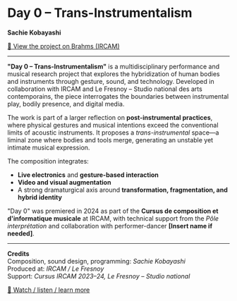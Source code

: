 # Day 0 – Trans-Instrumentalism  
**Sachie Kobayashi**  

[📎 View the project on Brahms (IRCAM)](https://brahms.ircam.fr/fr/media/x56d2a9_day-0-trans-instrumentalism-sachie-kobayas)

---

**"Day 0 – Trans-Instrumentalism"** is a multidisciplinary performance and musical research project that explores the hybridization of human bodies and instruments through gesture, sound, and technology. Developed in collaboration with IRCAM and Le Fresnoy – Studio national des arts contemporains, the piece interrogates the boundaries between instrumental play, bodily presence, and digital media.

The work is part of a larger reflection on **post-instrumental practices**, where physical gestures and musical intentions exceed the conventional limits of acoustic instruments. It proposes a *trans-instrumental* space—a liminal zone where bodies and tools merge, generating an unstable yet intimate musical expression.

The composition integrates:
- **Live electronics** and **gesture-based interaction**
- **Video and visual augmentation**
- A strong dramaturgical axis around **transformation, fragmentation, and hybrid identity**

"Day 0" was premiered in 2024 as part of the **Cursus de composition et d'informatique musicale** at IRCAM, with technical support from the *Pôle interprétation* and collaboration with performer-dancer **[Insert name if needed]**.

---

**Credits**  
Composition, sound design, programming: *Sachie Kobayashi*  
Produced at: *IRCAM / Le Fresnoy*  
Support: *Cursus IRCAM 2023–24, Le Fresnoy – Studio national*  

[🔗 Watch / listen / learn more](https://brahms.ircam.fr/fr/media/x56d2a9_day-0-trans-instrumentalism-sachie-kobayas)

